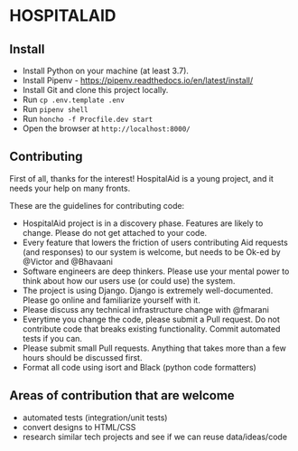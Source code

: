 HOSPITALAID
===

Install
---

- Install Python on your machine (at least 3.7).
- Install Pipenv - https://pipenv.readthedocs.io/en/latest/install/
- Install Git and clone this project locally.
- Run `cp .env.template .env`
- Run `pipenv shell`
- Run `honcho -f Procfile.dev start`
- Open the browser at `http://localhost:8000/`


Contributing
---

First of all, thanks for the interest! HospitalAid is a young project, and it needs your help on many fronts.

These are the guidelines for contributing code:

- HospitalAid project is in a discovery phase. Features are likely to change. Please do not get attached to your code.
- Every feature that lowers the friction of users contributing Aid requests (and responses) to our system is welcome, but needs to be Ok-ed by @Victor and @Bhavaani
- Software engineers are deep thinkers. Please use your mental power to think about how our users use (or could use) the system.
- The project is using Django. Django is extremely well-documented. Please go online and familiarize yourself with it.
- Please discuss any technical infrastructure change with @fmarani
- Everytime you change the code, please submit a Pull request. Do not contribute code that breaks existing functionality. Commit automated tests if you can.
- Please submit small Pull requests. Anything that takes more than a few hours should be discussed first.
- Format all code using isort and Black (python code formatters)


Areas of contribution that are welcome
---

- automated tests (integration/unit tests)
- convert designs to HTML/CSS
- research similar tech projects and see if we can reuse data/ideas/code
